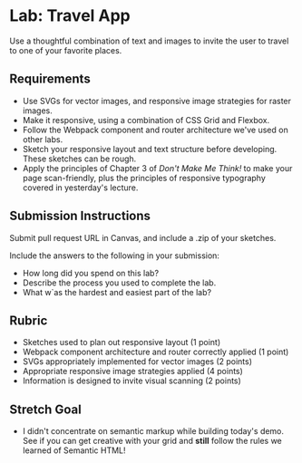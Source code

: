 Lab: Travel App
===

Use a thoughtful combination of text and images to invite the user to travel to one of your favorite places.

## Requirements
* Use SVGs for vector images, and responsive image strategies for raster images.
* Make it responsive, using a combination of CSS Grid and Flexbox.
* Follow the Webpack component and router architecture we've used on other labs.
* Sketch your responsive layout and text structure before developing. These sketches can be rough.
* Apply the principles of Chapter 3 of *Don't Make Me Think!* to make your page scan-friendly, plus the principles of responsive typography covered in yesterday's lecture.

## Submission Instructions
Submit pull request URL in Canvas, and include a .zip of your sketches.

Include the answers to the following in your submission:

* How long did you spend on this lab?
* Describe the process you used to complete the lab.
* What w`as the hardest and easiest part of the lab?

## Rubric
* Sketches used to plan out responsive layout (1 point)
* Webpack component architecture and router correctly applied (1 point)
* SVGs appropriately implemented for vector images (2 points)
* Appropriate responsive image strategies applied (4 points)
* Information is designed to invite visual scanning (2 points)

## Stretch Goal
* I didn't concentrate on semantic markup while building today's demo. See if you can get creative with your grid and **still** follow the rules we learned of Semantic HTML!
